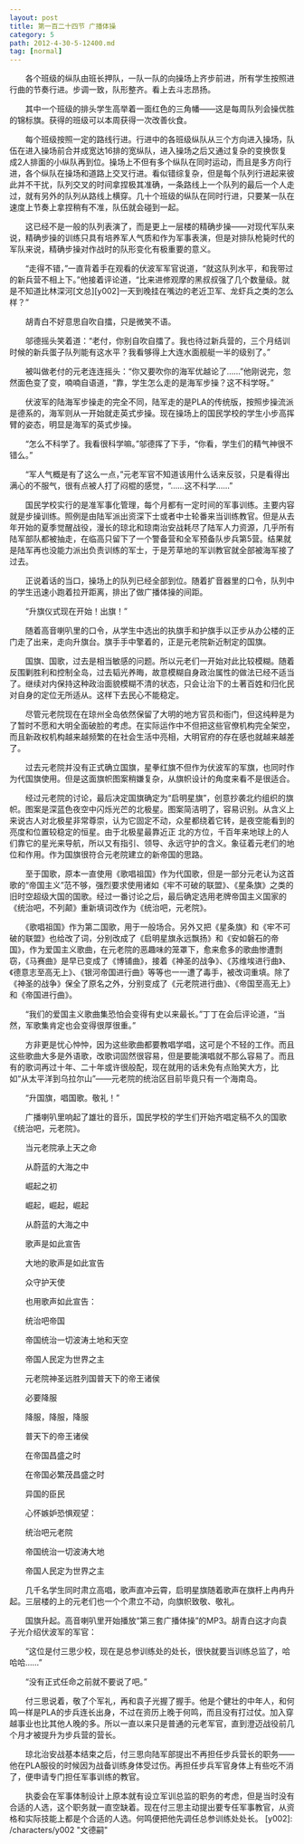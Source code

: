 ```yaml
---
layout: post
title: 第一百二十四节 广播体操
category: 5
path: 2012-4-30-5-12400.md
tag: [normal]
---
```


　　各个班级的纵队由班长押队，一队一队的向操场上齐步前进，所有学生按照进行曲的节奏行进。步调一致，队形整齐。看上去斗志昂扬。

　　其中一个班级的排头学生高举着一面红色的三角幡——这是每周队列会操优胜的锦标旗。获得的班级可以本周获得一次改善伙食。

　　每个班级按照一定的路线行进。行进中的各班级纵队从三个方向进入操场，队伍在进入操场前合并成宽达16排的宽纵队，进入操场之后又通过复杂的变换恢复成2人排面的小纵队再到位。操场上不但有多个纵队在同时运动，而且是多方向行进，各个纵队在操场和道路上交叉行进。看似错综复杂，但是每个队列行进起来彼此并不干扰，队列交叉的时间拿捏极其准确，一条路线上一个队列的最后一个人走过，就有另外的队列从路线上横穿。几十个班级的纵队在同时行进，只要某一队在速度上节奏上拿捏稍有不准，队伍就会碰到一起。

　　这已经不是一般的队列表演了，而是更上一层楼的精确步操——对现代军队来说，精确步操的训练只具有培养军人气质和作为军事表演，但是对排队枪毙时代的军队来说，精确步操对作战时的队形变化有极重要的意义。

　　“走得不错，”一直背着手在观看的伏波军军官说道，“就这队列水平，和我带过的新兵营不相上下。”他接着评论道，“比来进修观摩的黑叔叔强了几个数量级。就是不知道比林深河[文总][y002]一天到晚挂在嘴边的老近卫军、龙虾兵之类的怎么样？”

　　胡青白不好意思自吹自擂，只是微笑不语。

　　邬德摇头笑着道：“老付，你别自吹自擂了。我也待过新兵营的，三个月结训时候的新兵蛋子队列能有这水平？我看够得上大连水面舰艇一半的级别了。”

　　被叫做老付的元老连连摇头：“你又要吹你的海军优越论了……”他刚说完，忽然面色变了变，喃喃自语道，“靠，学生怎么走的是海军步操？这不科学呀。”

　　伏波军的陆海军步操走的完全不同，陆军走的是PLA的传统版，按照步操流派是德系的，海军则从一开始就走英式步操。现在操场上的国民学校的学生小步高挥臂的姿态，明显是海军的英式步操。

　　“怎么不科学了。我看很科学嘛。”邬德挥了下手，“你看，学生们的精气神很不错么。”

　　“军人气概是有了这么一点，”元老军官不知道该用什么话来反驳，只是看得出满心的不服气，很有点被人打了闷棍的感觉，“……这不科学……”

　　国民学校实行的是准军事化管理，每个月都有一定时间的军事训练。主要内容就是步操训练。照例是由陆军派出资深下士或者中士轮番来当训练教官。但是从去年开始的夏季觉醒战役，漫长的琼北和琼南治安战耗尽了陆军人力资源，几乎所有陆军部队都被抽走，在临高只留下了一个警备营和全军预备队步兵第5营。结果就是陆军再也没能力派出负责训练的军士，于是芳草地的军训教官就全部被海军接了过去。

　　正说着话的当口，操场上的队列已经全部到位。随着扩音器里的口令，队列中的学生迅速小跑着拉开距离，排出了做广播体操的间距。

　　“升旗仪式现在开始！出旗！”

　　随着高音喇叭里的口令，从学生中选出的执旗手和护旗手以正步从办公楼的正门走了出来，走向升旗台。旗手手中擎着的，正是元老院新近制定的国旗。

　　国旗、国歌，过去是相当敏感的问题。所以元老们一开始对此比较模糊。随着反围剿胜利和控制全岛，过去韬光养晦，故意模糊自身政治属性的做法已经不适当了。继续对内保持这种政治面貌模糊不清的状态，只会让治下的土著百姓和归化民对自身的定位无所适从。这样下去民心不能稳定。

　　尽管元老院现在在琼州全岛依然保留了大明的地方官员和衙门，但这纯粹是为了暂时不愿和大明全面破脸的考虑。在实际运作中不但把这些官僚机构完全架空，而且新政权机构越来越频繁的在社会生活中亮相，大明官府的存在感也就越来越差了。

　　过去元老院并没有正式确立国旗，星拳红旗不但作为伏波军的军旗，也同时作为代国旗使用。但是这面旗帜图案稍嫌复杂，从旗帜设计的角度来看不是很适合。

　　经过元老院的讨论，最后决定国旗确定为“启明星旗”，创意抄袭北约组织的旗帜。图案是深蓝色夜空中闪烁光芒的北极星。图案简洁明了，容易识别。从含义上来说古人对北极星非常尊崇，认为它固定不动，众星都绕着它转，是夜空能看到的亮度和位置较稳定的恒星。由于北极星最靠近正 北的方位，千百年来地球上的人们靠它的星光来导航，所以又有指引、领导、永远守护的含义。象征着元老们的地位和作用。作为国旗很符合元老院建立的新帝国的思路。

　　至于国歌，原本一直使用《歌唱祖国》作为代国歌，但是一部分元老认为这首歌的“帝国主义”范不够，强烈要求使用诸如《牢不可破的联盟》、《星条旗》之类的旧时空超级大国的国歌。经过一番讨论之后，最后确定选用老牌帝国主义国家的《统治吧，不列颠》重新填词改作为《统治吧，元老院》。

　　《歌唱祖国》作为第二国歌，用于一般场合。另外又把《星条旗》和《牢不可破的联盟》也给改了词，分别改成了《启明星旗永远飘扬》和《安如磐石的帝国》，作为爱国主义歌曲，在元老院的恶趣味的笼罩下，愈来愈多的歌曲惨遭剽窃，《马赛曲》是早已变成了《博铺曲》，接着《神圣的战争》、《苏维埃进行曲》、《德意志至高无上》、《银河帝国进行曲》等等也一一遭了毒手，被改词重填。除了《神圣的战争》保全了原名之外，分别变成了《元老院进行曲》、《帝国至高无上》和《帝国进行曲》。

　　“我们的爱国主义歌曲集恐怕会变得有史以来最长。”丁丁在会后评论道，“当然，军歌集肯定也会变得很厚很重。”

　　方非更是忧心忡忡，因为这些歌曲都要教唱学唱，这可是个不轻的工作。而且这些歌曲大多是外语歌，改歌词固然很容易，但是要能演唱就不那么容易了。而且有的歌词再过十年、二十年或许很般配，现在就用的话未免有点贻笑大方，比如“从太平洋到乌拉尔山”——元老院的统治区目前毕竟只有一个海南岛。

　　“升国旗，唱国歌。敬礼！”

　　广播喇叭里响起了雄壮的音乐，国民学校的学生们开始齐唱定稿不久的国歌《统治吧，元老院》。

　　当元老院承上天之命

　　从蔚蓝的大海之中

　　崛起之初

　　崛起，崛起，崛起

　　从蔚蓝的大海之中

　　歌声是如此宣告

　　大地的歌声是如此宣告

　　众守护天使

　　也用歌声如此宣告：

　　统治吧帝国

　　帝国统治一切波涛土地和天空

　　帝国人民定为世界之主

　　元老院神圣远胜列国普天下的帝王诸侯

　　必要降服

　　降服，降服，降服

　　普天下的帝王诸侯

　　在帝国昌盛之时

　　在帝国必繁茂昌盛之时

　　异国的臣民

　　心怀嫉妒恐惧观望：

　　统治吧元老院

　　帝国统治一切波涛大地

　　帝国人民定为世界之主

　　几千名学生同时肃立高唱，歌声直冲云霄，启明星旗随着歌声在旗杆上冉冉升起。三层楼的上的元老们也一个个肃立不动，向旗帜致敬、敬礼。

　　国旗升起。高音喇叭里开始播放“第三套广播体操”的MP3。胡青白这才向袁子光介绍伏波军的军官：

　　“这位是付三思少校，现在是总参训练处的处长，很快就要当训练总监了，哈哈哈……”

　　“没有正式任命之前就不要说了吧。”

　　付三思说着，敬了个军礼，再和袁子光握了握手。他是个健壮的中年人，和何鸣一样是PLA的步兵连长出身，不过在资历上晚于何鸣，而且没有打过仗。加入穿越事业也比其他人晚的多。所以一直以来只是普通的元老军官，直到澄迈战役前几个月才被提升为步兵营的营长。

　　琼北治安战基本结束之后，付三思向陆军部提出不再担任步兵营长的职务——他在PLA服役的时候因为战备训练身体受过伤。再担任步兵军官身体上有些吃不消了，便申请专门担任军事训练的教官。

　　执委会在军事体制设计上原本就有设立军训总监的职务的考虑，但是当时没有合适的人选，这个职务就一直空缺着。现在付三思主动提出要专任军事教官，从资格和实际技能上都是个合适的人选。何鸣便把他先调任总参训练处处长。
[y002]: /characters/y002 "文德嗣"
